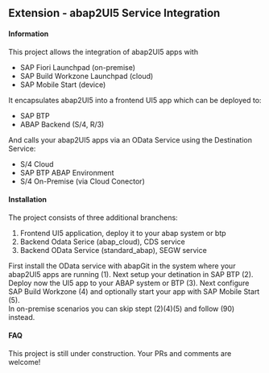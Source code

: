 ## Extension - abap2UI5 Service Integration
#### Information
This project allows the integration of abap2UI5 apps with 
* SAP Fiori Launchpad (on-premise)
* SAP Build Workzone Launchpad (cloud)
* SAP Mobile Start (device)
  
It encapsulates abap2UI5 into a frontend UI5 app which can be deployed to:
* SAP BTP
* ABAP Backend (S/4, R/3)
 
And calls your abap2UI5 apps via an OData Service using the Destination Service:
* S/4 Cloud
* SAP BTP ABAP Environment
* S/4 On-Premise (via Cloud Conector)

#### Installation
The project consists of three additional branchens:
1. Frontend UI5 application, deploy it to your abap system or btp
2. Backend Odata Serice (abap_cloud), CDS service
3. Backend OData Service (standard_abap), SEGW service

First install the OData service with abapGit in the system where your abap2UI5 apps are running (1). Next setup your detination in SAP BTP (2). Deploy now the UI5 app to your ABAP system or BTP (3). Next configure SAP Build Workzone (4) and optionally start your app with SAP Mobile Start (5).
<br>
In on-premise scenarios you can skip stept (2)(4)(5) and follow (90) instead.

#### FAQ
This project is still under construction. Your PRs and comments are welcome!
